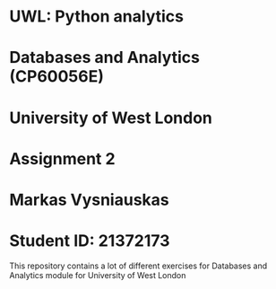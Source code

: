 # UWL: Python analytics

# Databases and Analytics (CP60056E)
# University of West London
# Assignment 2
# Markas Vysniauskas
# Student ID: 21372173

This repository contains a lot of different exercises for Databases and Analytics module for University of West London

